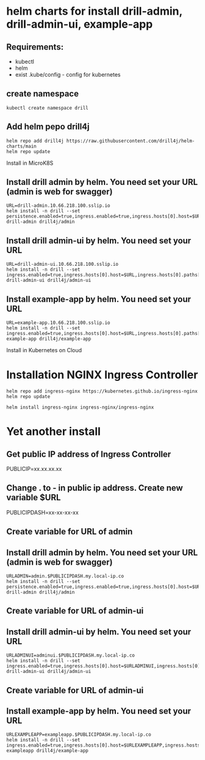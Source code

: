 # helm charts for install drill-admin, drill-admin-ui, example-app

## Requirements:
- kubectl
- helm
- exist .kube/config - config for kubernetes

## create namespace
```
kubectl create namespace drill
```

## Add helm pepo drill4j
```
helm repo add drill4j https://raw.githubusercontent.com/drill4j/helm-charts/main
helm repo update
```

Install in MicroK8S

## Install drill admin by helm. You need set your URL (admin is web for swagger)
```
URL=drill-admin.10.66.218.100.sslip.io
helm install -n drill --set persistence.enabled=true,ingress.enabled=true,ingress.hosts[0].host=$URL,ingress.hosts[0].paths[0].path=/ drill-admin drill4j/admin
```

## Install drill admin-ui by helm. You need set your URL
```
URL=drill-admin-ui.10.66.218.100.sslip.io
helm install -n drill --set ingress.enabled=true,ingress.hosts[0].host=$URL,ingress.hosts[0].paths[0].path=/ drill-admin-ui drill4j/admin-ui
```

## Install example-app by helm. You need set your URL
```
URL=example-app.10.66.218.100.sslip.io
helm install -n drill --set ingress.enabled=true,ingress.hosts[0].host=$URL,ingress.hosts[0].paths[0].path=/ example-app drill4j/example-app
```

Install in Kubernetes on Cloud

# Installation NGINX Ingress Controller
```
helm repo add ingress-nginx https://kubernetes.github.io/ingress-nginx
helm repo update

helm install ingress-nginx ingress-nginx/ingress-nginx
```

# Yet another install
## Get public IP address of Ingress Controller
PUBLICIP=xx.xx.xx.xx
## Change . to - in public ip address. Create new variable $URL
PUBLICIPDASH=xx-xx-xx-xx

## Create variable for URL of admin
## Install drill admin by helm. You need set your URL (admin is web for swagger)
```
URLADMIN=admin.$PUBLICIPDASH.my.local-ip.co
helm install -n drill --set persistence.enabled=true,ingress.enabled=true,ingress.hosts[0].host=$URLADMIN,ingress.hosts[0].paths[0].path=/ drill-admin drill4j/admin
```

## Create variable for URL of admin-ui
## Install drill admin-ui by helm. You need set your URL
```
URLADMINUI=adminui.$PUBLICIPDASH.my.local-ip.co
helm install -n drill --set ingress.enabled=true,ingress.hosts[0].host=$URLADMINUI,ingress.hosts[0].paths[0].path=/ drill-admin-ui drill4j/admin-ui
```

## Create variable for URL of admin-ui
## Install example-app by helm. You need set your URL
```
URLEXAMPLEAPP=exampleapp.$PUBLICIPDASH.my.local-ip.co
helm install -n drill --set ingress.enabled=true,ingress.hosts[0].host=$URLEXAMPLEAPP,ingress.hosts[0].paths[0].path=/ exampleapp drill4j/example-app
```
